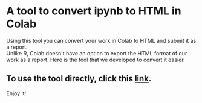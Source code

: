 # A tool to convert ipynb to HTML in Colab
Using this tool you can convert your work in Colab to HTML and submit it as a report.    
Unlike R, Colab doesn't have an option to export the HTML format of our work as a report. Here is the tool that we developed to convert it easier.

## To use the tool directly, click this [link](https://githubtocolab.com/Mostafa-MR/Convert_ipynb_to_HTML_in_Colab/blob/main/Convert_ipynb_to_HTML_in_Colab.ipynb).

Enjoy it!

